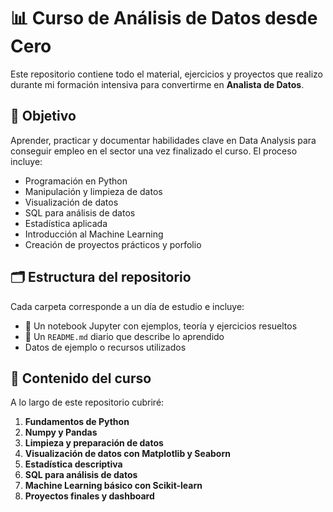 # 📊 Curso de Análisis de Datos desde Cero

Este repositorio contiene todo el material, ejercicios y proyectos que realizo durante mi formación intensiva para convertirme en **Analista de Datos**.

## 🎯 Objetivo

Aprender, practicar y documentar habilidades clave en Data Analysis para conseguir empleo en el sector una vez finalizado el curso. El proceso incluye:

- Programación en Python
- Manipulación y limpieza de datos
- Visualización de datos
- SQL para análisis de datos
- Estadística aplicada
- Introducción al Machine Learning
- Creación de proyectos prácticos y porfolio

## 🗂️ Estructura del repositorio

Cada carpeta corresponde a un día de estudio e incluye:

- 📓 Un notebook Jupyter con ejemplos, teoría y ejercicios resueltos
- 📄 Un `README.md` diario que describe lo aprendido
- Datos de ejemplo o recursos utilizados

## 🧩 Contenido del curso

A lo largo de este repositorio cubriré:

1. **Fundamentos de Python**
2. **Numpy y Pandas**
3. **Limpieza y preparación de datos**
4. **Visualización de datos con Matplotlib y Seaborn**
5. **Estadística descriptiva**
6. **SQL para análisis de datos**
7. **Machine Learning básico con Scikit-learn**
8. **Proyectos finales y dashboard**